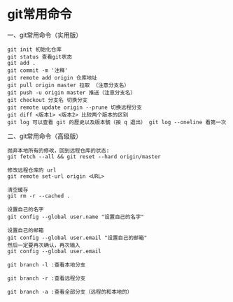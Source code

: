 # git常用命令

一、git常用命令（实用版）

    git init 初始化仓库
    git status 查看git状态
    git add .  
    git commit -m '注释' 
    git remote add origin 仓库地址
    git pull origin master 拉取 （注意分支名）
    git push -u origin master 推送（注意分支名）
    git checkout 分支名 切换分支
    git remote update origin --prune 切换远程分支
    git diff <版本1> <版本2> 比较两个版本的区别
    git log 可以查看 git 的歷史以及版本號（按 q 退出） git log --oneline 看第一次
    
二、git常用命令（高级版）

    抛弃本地所有的修改，回到远程仓库的状态:
    git fetch --all && git reset --hard origin/master
    
    修改远程仓库的 url
    git remote set-url origin <URL>
    
    清空缓存
    git rm -r --cached . 
    
    设置自己的名字
    git config --global user.name "设置自己的名字"
    
    设置自己的邮箱
    git config --global user.email "设置自己的邮箱"
    然后一定要再次确认，再次输入
    git config --global user.email
    
    git branch -l :查看本地分支

    git branch -r :查看远程分支

    git branch -a :查看全部分支（远程的和本地的）

